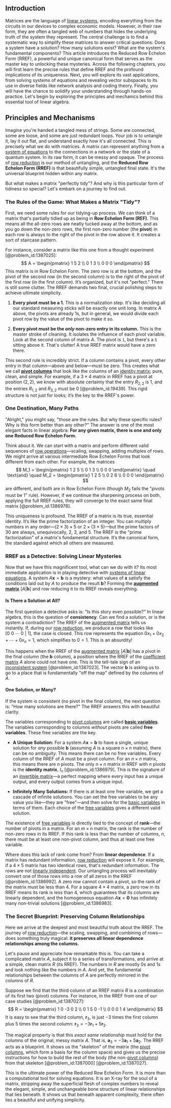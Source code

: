## Introduction
Matrices are the language of [linear systems](@article_id:147356), encoding everything from the circuits in our devices to complex economic models. However, in their raw form, they are often a tangled web of numbers that hides the underlying truth of the system they represent. The central challenge is to find a systematic way to simplify these matrices to answer critical questions: Does a system have a solution? How many solutions exist? What are the system's fundamental components? This article introduces the Reduced Row Echelon Form (RREF), a powerful and unique canonical form that serves as the master key to unlocking these mysteries. Across the following chapters, you will first learn the precise rules that define RREF and the profound implications of its uniqueness. Next, you will explore its vast applications, from solving systems of equations and revealing vector subspaces to its use in diverse fields like network analysis and coding theory. Finally, you will have the chance to solidify your understanding through hands-on practice. Let's begin by exploring the principles and mechanics behind this essential tool of linear algebra.

## Principles and Mechanisms

Imagine you're handed a tangled mess of strings. Some are connected, some are loose, and some are just redundant loops. Your job is to untangle it, lay it out flat, and understand exactly how it's all connected. This is precisely what we do with matrices. A matrix can represent anything from a [system of equations](@article_id:201334) to the connections in a network or the state of a quantum system. In its raw form, it can be messy and opaque. The process of [row reduction](@article_id:153096) is our method of untangling, and the **Reduced Row Echelon Form (RREF)** is that beautifully simple, untangled final state. It's the universal blueprint hidden within any matrix.

But what makes a matrix "perfectly tidy"? And why is this particular form of tidiness so special? Let's embark on a journey to find out.

### The Rules of the Game: What Makes a Matrix "Tidy"?

First, we need some rules for our tidying-up process. We can think of a matrix that's partially tidied up as being in **Row Echelon Form (REF)**. This means all the all-zero rows are neatly tucked away at the bottom, and as you go down the non-zero rows, the first non-zero number (the **pivot**) in each row is always to the right of the pivot in the row above it. It creates a sort of staircase pattern.

For instance, consider a matrix like this one from a thought experiment [@problem_id:1387025]:
$$
A = \begin{pmatrix} 1  5  2 \\ 0  1  3 \\ 0  0  0 \end{pmatrix}
$$
This matrix is in Row Echelon Form. The zero row is at the bottom, and the pivot of the second row (in the second column) is to the right of the pivot of the first row (in the first column). It’s organized, but it's not "perfect." There is still some clutter. The RREF demands two final, crucial polishing steps to achieve ultimate simplicity.

1.  **Every pivot must be a 1.** This is a normalization step. It's like deciding all our standard measuring sticks will be exactly one unit long. In matrix $A$ above, the pivots are already 1s, but in general, we would divide each pivot row by the value of the pivot to make it so.

2.  **Every pivot must be the *only* non-zero entry in its column.** This is the master stroke of cleaning. It isolates the influence of each pivot variable. Look at the second column of matrix $A$. The pivot is `1`, but there's a `5` sitting above it. That's clutter! A true RREF matrix would have a zero there.

This second rule is incredibly strict. If a column contains a pivot, every other entry in that column—above and below—must be zero. This creates what we call **[pivot columns](@article_id:148278)** that look like the columns of an [identity matrix](@article_id:156230); pure, clean, and simple. For example, if a $3 \times 4$ matrix in RREF has a pivot at position $(2, 2)$, we know with absolute certainty that the entry $R_{2,2}$ is 1, and the entries $R_{1,2}$ and $R_{3,2}$ must be 0 [@problem_id:19439]. This rigid structure is not just for looks; it’s the key to the RREF's power.

### One Destination, Many Paths

"Alright," you might say, "those are the rules. But why these specific rules? Why is this form better than any other?" The answer is one of the most elegant facts in linear algebra: **For any given matrix, there is one and only one Reduced Row Echelon Form.**

Think about it. We can start with a matrix and perform different valid sequences of [row operations](@article_id:149271)—scaling, swapping, adding multiples of rows. We might arrive at various intermediate Row Echelon Forms that look different from each other. For example, the matrices
$$
M_1 = \begin{pmatrix} 1  2  5 \\ 0  1  3 \\ 0  0  0 \end{pmatrix} \quad \text{and} \quad M_2 = \begin{pmatrix} 1  2  5 \\ 0  2  6 \\ 0  0  0 \end{pmatrix}
$$
are different, and both are in Row Echelon Form (though $M_2$ fails the "pivots must be 1" rule). However, if we continue the sharpening process on both, applying the full RREF rules, they will converge to the exact same final matrix [@problem_id:1386978].

This uniqueness is profound. The RREF of a matrix is its true, essential identity. It’s like the prime factorization of an integer. You can multiply numbers in any order—$(2 \times 3) \times 5$ or $2 \times (3 \times 5)$—but the prime factors of 30 are always, unequivocally, 2, 3, and 5. The RREF is the "prime factorization" of a matrix's fundamental structure. It’s the canonical form, the standard against which all others are measured.

### RREF as a Detective: Solving Linear Mysteries

Now that we have this magnificent tool, what can we do with it? Its most immediate application is in playing detective with [systems of linear equations](@article_id:148449). A system $A\mathbf{x} = \mathbf{b}$ is a mystery: what values of $\mathbf{x}$ satisfy the conditions laid out by $A$ to produce the result $\mathbf{b}$? Forming the **[augmented matrix](@article_id:150029)** $[A|\mathbf{b}]$ and row reducing it to its RREF reveals everything.

#### Is There a Solution at All?

The first question a detective asks is: "Is this story even possible?" In linear algebra, this is the question of **consistency**. Can we find a solution, or is the system a contradiction? The RREF of the [augmented matrix](@article_id:150029) tells us instantly. If, during our [row reduction](@article_id:153096), we produce a row that looks like $[0 \ 0 \ \cdots \ 0 \ | \ 1]$, the case is closed. This row represents the equation $0x_1 + 0x_2 + \cdots + 0x_n = 1$, which simplifies to $0=1$. This is an absurdity!

This happens when the RREF of the [augmented matrix](@article_id:150029) $[A|\mathbf{b}]$ has a pivot in the final column (the $\mathbf{b}$ column), a position where the RREF of the [coefficient matrix](@article_id:150979) $A$ alone could not have one. This is the tell-tale sign of an [inconsistent system](@article_id:151948) [@problem_id:1387023]. The vector $\mathbf{b}$ is asking us to go to a place that is fundamentally "off the map" defined by the columns of $A$.

#### One Solution, or Many?

If the system is consistent (no pivot in the final column), the next question is: "How many solutions are there?" The RREF answers this with beautiful clarity.

The variables corresponding to [pivot columns](@article_id:148278) are called **[basic variables](@article_id:148304)**. The variables corresponding to columns *without* pivots are called **free variables**. These free variables are the key.

-   **A Unique Solution:** For a system $A\mathbf{x}=\mathbf{b}$ to have a single, unique solution for *any* possible $\mathbf{b}$ (assuming $A$ is a square $n \times n$ matrix), there can be no ambiguity. This means there can be no free variables. Every column of the RREF of $A$ must be a pivot column. For an $n \times n$ matrix, this means there are $n$ pivots. The only $n \times n$ matrix in RREF with $n$ pivots is the **identity matrix**, $I_n$ [@problem_id:1386979]. This is the signature of an [invertible matrix](@article_id:141557)—a perfect mapping where every input has a unique output, and every output comes from a unique input.

-   **Infinitely Many Solutions:** If there is at least one free variable, we get a cascade of infinite solutions. You can set the free variables to be any value you like—they are "free"—and then solve for the [basic variables](@article_id:148304) in terms of them. Each choice of the [free variables](@article_id:151169) gives a different valid solution.

The existence of [free variables](@article_id:151169) is directly tied to the concept of **rank**—the number of pivots in a matrix. For an $m \times n$ matrix, the rank is the number of non-zero rows in its RREF. If this rank is less than the number of columns, $n$, there must be at least one non-pivot column, and thus at least one free variable.

Where does this lack of rank come from? From **linear dependence**. If a matrix has redundant information, [row reduction](@article_id:153096) will expose it. For example, if a $4 \times 5$ matrix has two identical rows, that's redundant information. The rows are not [linearly independent](@article_id:147713). Our untangling process will inevitably convert one of those rows into a row of all zeros in the RREF [@problem_id:1386992]. A zero row cannot contain a pivot, so the rank of the matrix must be less than 4. For a square $4 \times 4$ matrix, a zero row in its RREF means its rank is less than 4, which guarantees that its columns are linearly dependent, and the homogeneous equation $A\mathbf{x} = \mathbf{0}$ has infinitely many non-trivial solutions [@problem_id:1386983].

### The Secret Blueprint: Preserving Column Relationships

Here we arrive at the deepest and most beautiful truth about the RREF. The journey of [row reduction](@article_id:153096)—the scaling, swapping, and combining of rows—does something truly magical: **it preserves all linear dependence relationships among the columns.**

Let's pause and appreciate how remarkable this is. You can take a complicated matrix $A$, subject it to a series of transformations, and arrive at a simple, clean matrix $R$ (its RREF). The numbers in $R$ are mostly 0s and 1s and look nothing like the numbers in $A$. And yet, the fundamental relationships between the columns of $A$ are perfectly mirrored in the columns of $R$.

Suppose we find that the third column of an RREF matrix $R$ is a combination of its first two (pivot) columns. For instance, in the RREF from one of our case studies [@problem_id:1387027]:
$$
R = \begin{pmatrix} 1  0  -3  0  2 \\ 0  1  5  0  -1 \\ 0  0  0  1  4 \end{pmatrix}
$$
It is easy to see that the third column, $\mathbf{r}_3$, is just $-3$ times the first column plus $5$ times the second column: $\mathbf{r}_3 = -3\mathbf{r}_1 + 5\mathbf{r}_2$.

The magical property is that this *exact same relationship* must hold for the columns of the original, messy matrix $A$. That is, $\mathbf{a}_3 = -3\mathbf{a}_1 + 5\mathbf{a}_2$. The RREF acts as a blueprint. It shows us the "skeleton" of the matrix (the [pivot columns](@article_id:148278), which form a basis for the column space) and gives us the precise instructions for how to build the rest of the body (the non-[pivot columns](@article_id:148278)) from that skeleton [@problem_id:1387000] [@problem_id:1387027].

This is the ultimate power of the Reduced Row Echelon Form. It is more than a computational tool for solving equations. It is an X-ray for the soul of a matrix, stripping away the superficial flesh of complex numbers to reveal the elegant, simple, and unchangeable bone structure of linear relationships that lies beneath. It shows us that beneath apparent complexity, there often lies a beautiful and unifying simplicity.